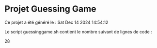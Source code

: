 # Projet Guessing Game

Ce projet a été généré le : Sat Dec 14 2024 14:54:12

Le script guessinggame.sh contient le nombre suivant de lignes de code :

28

